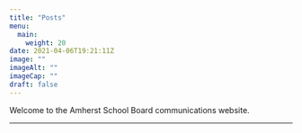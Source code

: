 ```yaml
---
title: "Posts"
menu: 
  main:
    weight: 20
date: 2021-04-06T19:21:11Z
image: ""
imageAlt: ""
imageCap: ""
draft: false
---
```


Welcome to the Amherst School Board communications website.

---
